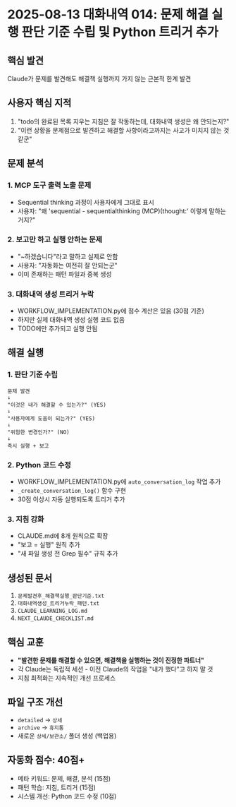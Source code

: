 # 2025-08-13 대화내역 014: 문제 해결 실행 판단 기준 수립 및 Python 트리거 추가

## 핵심 발견
Claude가 문제를 발견해도 해결책 실행까지 가지 않는 근본적 한계 발견

## 사용자 핵심 지적
1. "todo의 완료된 목록 지우는 지침은 잘 작동하는데, 대화내역 생성은 왜 안되는지?"
2. "이런 상황을 문제점으로 발견하고 해결할 사항이라고까지는 사고가 미치지 않는 것 같군"

## 문제 분석

### 1. MCP 도구 출력 노출 문제
- Sequential thinking 과정이 사용자에게 그대로 표시
- 사용자: "왜 'sequential - sequentialthinking (MCP)(thought:' 이렇게 말하는거지?"

### 2. 보고만 하고 실행 안하는 문제
- "~하겠습니다"라고 말하고 실제로 안함
- 사용자: "자동화는 여전히 잘 안되는군"
- 이미 존재하는 패턴 파일과 중복 생성

### 3. 대화내역 생성 트리거 누락
- WORKFLOW_IMPLEMENTATION.py에 점수 계산은 있음 (30점 기준)
- 하지만 실제 대화내역 생성 실행 코드 없음
- TODO에만 추가되고 실행 안됨

## 해결 실행

### 1. 판단 기준 수립
```
문제 발견
↓
"이것은 내가 해결할 수 있는가?" (YES)
↓  
"사용자에게 도움이 되는가?" (YES)
↓
"위험한 변경인가?" (NO)
↓
즉시 실행 + 보고
```

### 2. Python 코드 수정
- WORKFLOW_IMPLEMENTATION.py에 `auto_conversation_log` 작업 추가
- `_create_conversation_log()` 함수 구현
- 30점 이상시 자동 실행되도록 트리거 추가

### 3. 지침 강화
- CLAUDE.md에 8개 원칙으로 확장
- "보고 = 실행" 원칙 추가
- "새 파일 생성 전 Grep 필수" 규칙 추가

## 생성된 문서
1. `문제발견후_해결책실행_판단기준.txt`
2. `대화내역생성_트리거누락_패턴.txt`
3. `CLAUDE_LEARNING_LOG.md`
4. `NEXT_CLAUDE_CHECKLIST.md`

## 핵심 교훈
- **"발견한 문제를 해결할 수 있으면, 해결책을 실행하는 것이 진정한 파트너"**
- 각 Claude는 독립적 세션 - 이전 Claude의 작업을 "내가 했다"고 하지 말 것
- 지침 최적화는 지속적인 개선 프로세스

## 파일 구조 개선
- `detailed` → `상세`
- `archive` → `휴지통`  
- 새로운 `상세/보관소/` 폴더 생성 (백업용)

## 자동화 점수: 40점+
- 메타 키워드: 문제, 해결, 분석 (15점)
- 패턴 학습: 지침, 트리거 (15점)
- 시스템 개선: Python 코드 수정 (10점)
